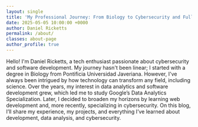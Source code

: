 ```yaml
---
layout: single
title: 'My Professional Journey: From Biology to Cybersecurity and Full-Stack Development'
date: 2025-05-05 10:00:00 +0000
author: Daniel Ricketts
permalink: /about/
classes: about-page
author_profile: true
---
```


Hello! I'm Daniel Ricketts, a tech enthusiast passionate about cybersecurity and software development. My journey hasn't been linear; I started with a degree in Biology from Pontificia Universidad Javeriana. However, I've always been intrigued by how technology can transform any field, including science. Over the years, my interest in data analytics and software development grew, which led me to study Google’s Data Analytics Specialization. Later, I decided to broaden my horizons by learning web development and, more recently, specializing in cybersecurity. On this blog, I’ll share my experience, my projects, and everything I’ve learned about development, data analysis, and cybersecurity.
